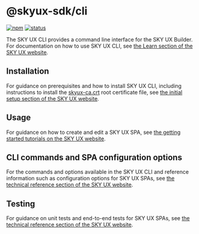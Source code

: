 # @skyux-sdk/cli

[![npm](https://img.shields.io/npm/v/@skyux-sdk/cli.svg)](https://www.npmjs.com/package/@skyux-sdk/cli)
[![status](https://travis-ci.org/blackbaud/skyux-sdk-cli.svg?branch=master)](https://travis-ci.org/blackbaud/skyux-sdk-cli)

The SKY UX CLI provides a command line interface for the SKY UX Builder. For documentation on how to use SKY UX CLI, see [the Learn section of the SKY UX website](https://developer.blackbaud.com/skyux/learn).

## Installation

For guidance on prerequisites and how to install SKY UX CLI, including instructions to install the [skyux-ca.crt](https://raw.githubusercontent.com/blackbaud/skyux-builder/master/ssl/skyux-ca.crt) root certificate file, see [the initial setup section of the SKY UX website](https://developer.blackbaud.com/skyux/learn/get-started/2.-initial-setup).

## Usage

For guidance on how to create and edit a SKY UX SPA, see [the getting started tutorials on the SKY UX website](https://developer.blackbaud.com/skyux/learn/get-started).

## CLI commands and SPA configuration options

For the commands and options available in the SKY UX CLI and reference information such as configuration options for SKY UX SPAs, see [the technical reference section of the SKY UX website](https://developer.blackbaud.com/skyux/learn/reference/cli-commands).

## Testing

For guidance on unit tests and end-to-end tests for SKY UX SPAs, see [the technical reference section of the SKY UX website](https://developer.blackbaud.com/skyux/learn/reference/tests).
